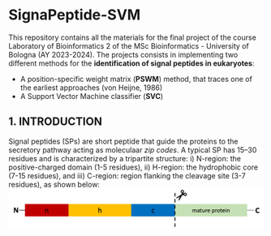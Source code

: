 # SignaPeptide-SVM

This repository contains all the materials for the final project of the course Laboratory of Bioinformatics 2 of the MSc Bioinformatics - University of Bologna (AY 2023-2024). 
The projects consists in implementing two different methods for the **identification of signal peptides in eukaryotes**: 
* A position-specific weight matrix (**PSWM**) method, that traces one of the earliest approaches (von Heijne, 1986)
* A Support Vector Machine classifier (**SVC**)

## 1. INTRODUCTION
Signal peptides (SPs) are short peptide that guide the proteins to the secretory pathway acting as moleculaar *zip codes*. A typical SP has 15–30 residues and is characterized by a tripartite structure: i) N-region: the positive-charged domain (1-5 residues), ii) H-region: the hydrophobic core (7-15 residues), and iii) C-region: region flanking the cleavage site (3-7 residues), as shown below:
![Alt text for the image](images/signalpeptide.png)
